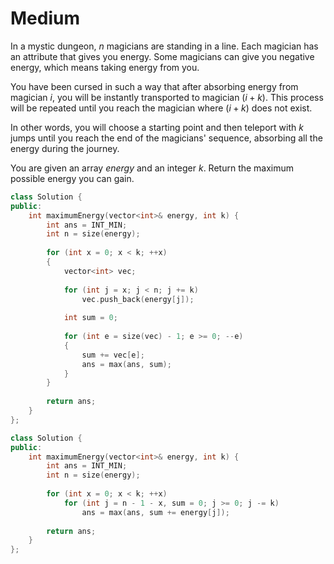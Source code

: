 # Medium

In a mystic dungeon, $n$ magicians are standing in a line. Each magician has an attribute that gives you energy. Some magicians can give you negative energy, which means taking energy from you.

You have been cursed in such a way that after absorbing energy from magician $i$, you will be instantly transported to magician $(i + k)$. This process will be repeated until you reach the magician where $(i + k)$ does not exist.

In other words, you will choose a starting point and then teleport with $k$ jumps until you reach the end of the magicians' sequence, absorbing all the energy during the journey.

You are given an array $energy$ and an integer $k$. Return the maximum possible energy you can gain.

```cpp
class Solution {
public:
    int maximumEnergy(vector<int>& energy, int k) {
        int ans = INT_MIN;
        int n = size(energy);
        
        for (int x = 0; x < k; ++x)
        {
            vector<int> vec;
            
            for (int j = x; j < n; j += k)
                vec.push_back(energy[j]);
            
            int sum = 0;
            
            for (int e = size(vec) - 1; e >= 0; --e)
            {
                sum += vec[e];
                ans = max(ans, sum);
            }
        }
        
        return ans;
    }
};
```

```cpp
class Solution {
public:
    int maximumEnergy(vector<int>& energy, int k) {
        int ans = INT_MIN;
        int n = size(energy);
        
        for (int x = 0; x < k; ++x)
            for (int j = n - 1 - x, sum = 0; j >= 0; j -= k)
                ans = max(ans, sum += energy[j]);
        
        return ans;
    }
};
```
